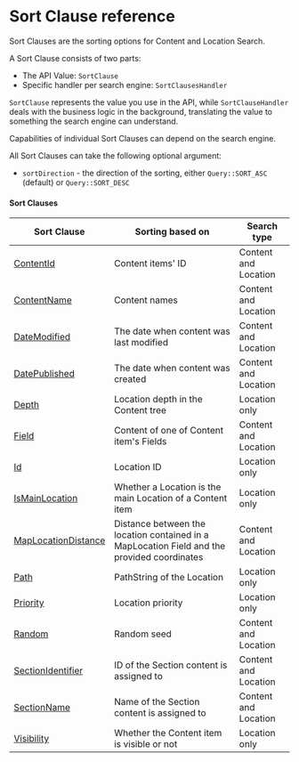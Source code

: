 # Sort Clause reference

Sort Clauses are the sorting options for Content and Location Search.

A Sort Clause consists of two parts:

- The API Value: `SortClause`
- Specific handler per search engine: `SortClausesHandler`

`SortClause` represents the value you use in the API, while `SortClauseHandler` deals with the business logic in the background,
translating the value to something the search engine can understand.

Capabilities of individual Sort Clauses can depend on the search engine.

All Sort Clauses can take the following optional argument:

- `sortDirection` - the direction of the sorting, either `Query::SORT_ASC` (default) or `Query::SORT_DESC`

#### Sort Clauses 

| Sort Clause | Sorting based on | Search type|
|-----|-----|-----|
|[ContentId](sort_clause_reference/contentid_sort_clause.md)|Content items' ID|Content and Location|
|[ContentName](sort_clause_reference/contentname_sort_clause.md)|Content names|Content and Location|
|[DateModified](sort_clause_reference/datemodified_sort_clause.md)|The date when content was last modified|Content and Location|
|[DatePublished](sort_clause_reference/datepublished_sort_clause.md)|The date when content was created|Content and Location|
|[Depth](sort_clause_reference/depth_sort_clause.md)|Location depth in the Content tree|Location only|
|[Field](sort_clause_reference/field_sort_clause.md)|Content of one of Content item's Fields|Content and Location|
|[Id](sort_clause_reference/id_sort_clause.md)|Location ID|Location only|
|[IsMainLocation](sort_clause_reference/ismainlocation_sort_clause.md)|Whether a Location is the main Location of a Content item|Location only|
|[MapLocationDistance](sort_clause_reference/maplocationdistance_sort_clause.md)|Distance between the location contained in a MapLocation Field and the provided coordinates|Content and Location|
|[Path](sort_clause_reference/path_sort_clause.md)|PathString of the Location|Location only|
|[Priority](sort_clause_reference/priority_sort_clause.md)|Location priority|Location only|
|[Random](sort_clause_reference/random_sort_clause.md)|Random seed|Content and Location|
|[SectionIdentifier](sort_clause_reference/sectionidentifier_sort_clause.md)|ID of the Section content is assigned to|Content and Location|
|[SectionName](sort_clause_reference/sectionname_sort_clause.md)|Name of the Section content is assigned to|Content and Location|
|[Visibility](sort_clause_reference/visibility_sort_clause.md)|Whether the Content item is visible or not|Location only|

